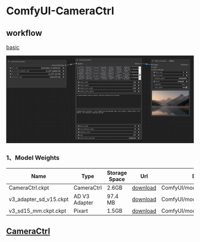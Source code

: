 # ComfyUI-CameraCtrl

## workflow

[basic](https://github.com/chaojie/ComfyUI_CameraCtrl/blob/main/workflow/wf.json)

<img src="wf.png" raw=true>

### 1、Model Weights
| Name | Type | Storage Space | Url | Description |
|--|--|--|--|--| 
| CameraCtrl.ckpt | CameraCtrl | 2.6GB | [download](https://huggingface.co/hehao13/CameraCtrl/blob/main/CameraCtrl.ckpt) | ComfyUI/models/checkpoints |
| v3_adapter_sd_v15.ckpt | AD V3 Adapter | 97.4 MB | [download](https://huggingface.co/guoyww/animatediff/blob/main/v3_sd15_adapter.ckpt)| ComfyUI/models/loras |
| v3_sd15_mm.ckpt.ckpt | Pixart | 1.5GB | [download](https://huggingface.co/guoyww/animatediff/blob/main/v3_sd15_mm.ckpt)| ComfyUI/models/animatediff_models |

## [CameraCtrl](https://github.com/hehao13/CameraCtrl)